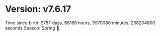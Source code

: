 # Version: v7.6.17
Time since birth: 2757 days, 66168 hours, 3970080 minutes, 238204800 seconds
Season: Spring 🌸
